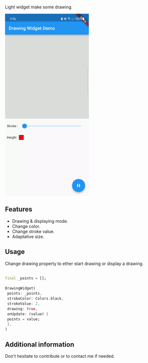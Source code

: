 
Light widget make some drawing.


<img src="https://raw.githubusercontent.com/tajaouart/drawing_widget/main/drawing_widget.gif" height="600"/>

## Features

* Drawing & displaying mode.
* Change color.
* Change stroke value.
* Adaptative size.


## Usage

Change drawing property to ether start drawing or display a drawing.



```dart

final _points = [];

DrawingWidget(
 points: _points,
 strokeColor: Colors.black,
 strokeValue: 2,
 drawing: true,
 onUpdate: (value) {
 points = value;
 },
)
```

## Additional information

Don't hesitate to contribute or to contact me if needed.
